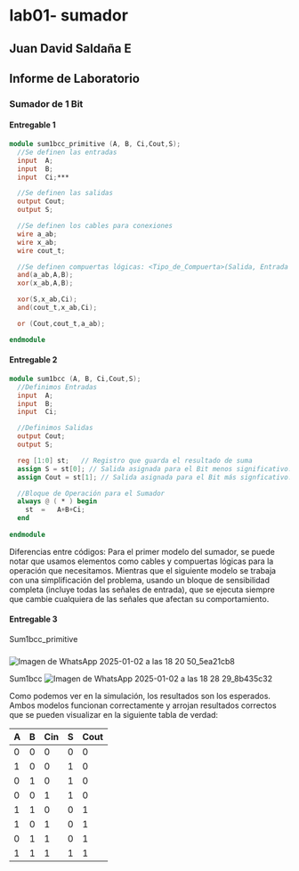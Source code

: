 # lab01- sumador 
## Juan David Saldaña E

## Informe de Laboratorio 

### Sumador de 1 Bit

#### Entregable 1
```Verilog
module sum1bcc_primitive (A, B, Ci,Cout,S);
  //Se definen las entradas
  input  A;
  input  B;
  input  Ci;***

  //Se definen las salidas
  output Cout;
  output S;

  //Se definen los cables para conexiones
  wire a_ab;
  wire x_ab;
  wire cout_t;

  //Se definen compuertas lógicas: <Tipo_de_Compuerta>(Salida, Entrada 1, Entrada 2)
  and(a_ab,A,B);
  xor(x_ab,A,B);

  xor(S,x_ab,Ci);
  and(cout_t,x_ab,Ci);

  or (Cout,cout_t,a_ab);

endmodule
```
#### Entregable 2
```Verilog
module sum1bcc (A, B, Ci,Cout,S);
  //Definimos Entradas
  input  A;
  input  B;
  input  Ci;

  //Definimos Salidas
  output Cout;
  output S;

  reg [1:0] st;   // Registro que guarda el resultado de suma 
  assign S = st[0]; // Salida asignada para el Bit menos significativo. 
  assign Cout = st[1]; // Salida asignada para el Bit más signficativo.

  //Bloque de Operación para el Sumador 
  always @ ( * ) begin
  	st  = 	A+B+Ci;
  end
  
endmodule
```
Diferencias entre códigos:
Para el primer modelo del sumador, se puede notar que usamos elementos como cables y compuertas lógicas para la operación que necesitamos. Mientras que el siguiente modelo se trabaja con una simplificación del problema, usando un bloque de sensibilidad completa (incluye todas las señales de entrada), que se ejecuta siempre que cambie cualquiera de las señales que afectan su comportamiento.


#### Entregable 3
Sum1bcc_primitive 
###
![Imagen de WhatsApp 2025-01-02 a las 18 20 50_5ea21cb8](https://github.com/user-attachments/assets/c40a4748-570f-49bd-b2cf-35ae51788a4d)

Sum1bcc
![Imagen de WhatsApp 2025-01-02 a las 18 28 29_8b435c32](https://github.com/user-attachments/assets/e02b3342-f4ce-42f7-947a-eecaa4b63a97)

Como podemos ver en la simulación, los resultados son los esperados. Ambos modelos funcionan correctamente y arrojan resultados correctos que se pueden visualizar en la siguiente tabla de verdad:

| A | B | Cin | S | Cout |
|---|---|---|---|---|
| 0 | 0 | 0 | 0 | 0 |
| 1 | 0 | 0 | 1 | 0 |
| 0 | 1 | 0 | 1 | 0 |
| 0 | 0 | 1 | 1 | 0 |
| 1 | 1 | 0 | 0 | 1 |
| 1 | 0 | 1 | 0 | 1 |
| 0 | 1 | 1 | 0 | 1 |
| 1 | 1 | 1 | 1 | 1 |
